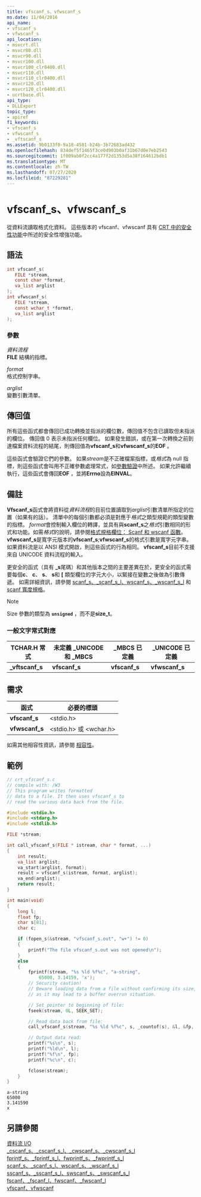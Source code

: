 ```yaml
---
title: vfscanf_s、vfwscanf_s
ms.date: 11/04/2016
api_name:
- vfscanf_s
- vfwscanf_s
api_location:
- msvcrt.dll
- msvcr80.dll
- msvcr90.dll
- msvcr100.dll
- msvcr100_clr0400.dll
- msvcr110.dll
- msvcr110_clr0400.dll
- msvcr120.dll
- msvcr120_clr0400.dll
- ucrtbase.dll
api_type:
- DLLExport
topic_type:
- apiref
f1_keywords:
- vfscanf_s
- vfwscanf_s
- _vftscanf_s
ms.assetid: 9b0133f0-9a18-4581-b24b-3b72683ad432
ms.openlocfilehash: 834def5f1465f3ce0d903b0af31b67d0e7eb2543
ms.sourcegitcommit: 1f009ab0f2cc4a177f2d1353d5a38f164612bdb1
ms.translationtype: MT
ms.contentlocale: zh-TW
ms.lasthandoff: 07/27/2020
ms.locfileid: "87229281"
---
```

# <a name="vfscanf_s-vfwscanf_s"></a>vfscanf_s、vfwscanf_s

從資料流讀取格式化資料。 這些版本的 vfscanf、vfwscanf 具有 [CRT 中的安全性功能](../../c-runtime-library/security-features-in-the-crt.md)中所述的安全性增強功能。

## <a name="syntax"></a>語法

```C
int vfscanf_s(
   FILE *stream,
   const char *format,
   va_list arglist
);
int vfwscanf_s(
   FILE *stream,
   const wchar_t *format,
   va_list arglist
);
```

### <a name="parameters"></a>參數

*資料流程*<br/>
**FILE** 結構的指標。

*format*<br/>
格式控制字串。

*arglist*<br/>
變數引數清單。

## <a name="return-value"></a>傳回值

所有這些函式都會傳回已成功轉換並指派的欄位數，傳回值不包含已讀取但未指派的欄位。 傳回值 0 表示未指派任何欄位。 如果發生錯誤，或在第一次轉換之前到達檔案資料流程的結尾，則傳回值為**vfscanf_s**和**vfwscanf_s**的**EOF** 。

這些函式會驗證它們的參數。 如果*stream*是不正確檔案指標，或*格式*為 null 指標，則這些函式會叫用不正確參數處理常式，如[參數驗證](../../c-runtime-library/parameter-validation.md)中所述。 如果允許繼續執行，這些函式會傳回**EOF** ，並將**Errno**設為**EINVAL**。

## <a name="remarks"></a>備註

**Vfscanf_s**函式會將資料從*資料流程*的目前位置讀取到*arglist*引數清單所指定的位置（如果有的話）。 清單中的每個引數都必須是對應于*格式*之類型規範的類型變數的指標。 *format*會控制輸入欄位的轉譯，並具有與**scanf_s**之*格式*引數相同的形式和功能。如需*格式*的說明，請參閱[格式規格欄位： Scanf 和 wscanf 函數](../../c-runtime-library/format-specification-fields-scanf-and-wscanf-functions.md)。 **vfwscanf_s**是寬字元版本的**vfscanf_s**;**vfwscanf_s**的格式引數是寬字元字串。 如果資料流是以 ANSI 模式開啟，則這些函式的行為相同。 **vfscanf_s**目前不支援來自 UNICODE 資料流程的輸入。

更安全的函式（具有 **_s**尾碼）和其他版本之間的主要差異在於，更安全的函式需要每個**c**、 **c**、 **s**、 **s**和 **[** 類型欄位的字元大小，以緊接在變數之後做為引數傳遞。 如需詳細資訊，請參閱 [scanf_s、_scanf_s_l、wscanf_s、_wscanf_s_l](scanf-s-scanf-s-l-wscanf-s-wscanf-s-l.md) 和 [scanf 寬度規格](../../c-runtime-library/scanf-width-specification.md)。

> [!NOTE]
> Size 參數的類型為 **`unsigned`** ，而不是**size_t**。

### <a name="generic-text-routine-mappings"></a>一般文字常式對應

|TCHAR.H 常式|未定義 _UNICODE 和 _MBCS|_MBCS 已定義|_UNICODE 已定義|
|---------------------|------------------------------------|--------------------|-----------------------|
|**_vftscanf_s**|**vfscanf_s**|**vfscanf_s**|**vfwscanf_s**|

## <a name="requirements"></a>需求

|函式|必要的標頭|
|--------------|---------------------|
|**vfscanf_s**|\<stdio.h>|
|**vfwscanf_s**|\<stdio.h> 或 \<wchar.h>|

如需其他相容性資訊，請參閱 [相容性](../../c-runtime-library/compatibility.md)。

## <a name="example"></a>範例

```C
// crt_vfscanf_s.c
// compile with: /W3
// This program writes formatted
// data to a file. It then uses vfscanf_s to
// read the various data back from the file.

#include <stdio.h>
#include <stdarg.h>
#include <stdlib.h>

FILE *stream;

int call_vfscanf_s(FILE * istream, char * format, ...)
{
    int result;
    va_list arglist;
    va_start(arglist, format);
    result = vfscanf_s(istream, format, arglist);
    va_end(arglist);
    return result;
}

int main(void)
{
    long l;
    float fp;
    char s[81];
    char c;

    if (fopen_s(&stream, "vfscanf_s.out", "w+") != 0)
    {
        printf("The file vfscanf_s.out was not opened\n");
    }
    else
    {
        fprintf(stream, "%s %ld %f%c", "a-string",
            65000, 3.14159, 'x');
        // Security caution!
        // Beware loading data from a file without confirming its size,
        // as it may lead to a buffer overrun situation.

        // Set pointer to beginning of file:
        fseek(stream, 0L, SEEK_SET);

        // Read data back from file:
        call_vfscanf_s(stream, "%s %ld %f%c", s, _countof(s), &l, &fp, &c, 1);

        // Output data read:
        printf("%s\n", s);
        printf("%ld\n", l);
        printf("%f\n", fp);
        printf("%c\n", c);

        fclose(stream);
    }
}
```

```Output
a-string
65000
3.141590
x
```

## <a name="see-also"></a>另請參閱

[資料流 I/O](../../c-runtime-library/stream-i-o.md)<br/>
[_cscanf_s、_cscanf_s_l、_cwscanf_s、_cwscanf_s_l](cscanf-s-cscanf-s-l-cwscanf-s-cwscanf-s-l.md)<br/>
[fprintf_s、_fprintf_s_l、fwprintf_s、_fwprintf_s_l](fprintf-s-fprintf-s-l-fwprintf-s-fwprintf-s-l.md)<br/>
[scanf_s、_scanf_s_l、wscanf_s、_wscanf_s_l](scanf-s-scanf-s-l-wscanf-s-wscanf-s-l.md)<br/>
[sscanf_s、_sscanf_s_l、swscanf_s、_swscanf_s_l](sscanf-s-sscanf-s-l-swscanf-s-swscanf-s-l.md)<br/>
[fscanf、_fscanf_l、fwscanf、_fwscanf_l](fscanf-fscanf-l-fwscanf-fwscanf-l.md)<br/>
[vfscanf、vfwscanf](vfscanf-vfwscanf.md)<br/>
